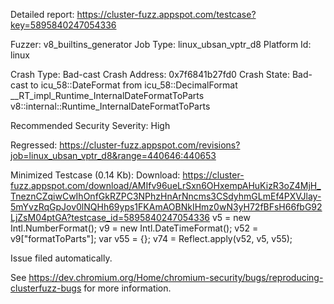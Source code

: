 Detailed report: https://cluster-fuzz.appspot.com/testcase?key=5895840247054336

Fuzzer: v8_builtins_generator
Job Type: linux_ubsan_vptr_d8
Platform Id: linux

Crash Type: Bad-cast
Crash Address: 0x7f6841b27fd0
Crash State:
  Bad-cast to icu_58::DateFormat from icu_58::DecimalFormat
  __RT_impl_Runtime_InternalDateFormatToParts
  v8::internal::Runtime_InternalDateFormatToParts
  
Recommended Security Severity: High

Regressed: https://cluster-fuzz.appspot.com/revisions?job=linux_ubsan_vptr_d8&range=440646:440653

Minimized Testcase (0.14 Kb):
Download: https://cluster-fuzz.appspot.com/download/AMIfv96ueLrSxn6OHxempAHuKizR3oZ4MjH_TneznCZqiwCwIhOnfGkRZPC3NPhzHnArNncms3CSdyhmGLmEf4PXVJlay-5mYvzRqGpJov0lNQHh69yps1FKAmAOBNkIHmz0wN3yH72fBFsH66fbG92LjZsM04ptGA?testcase_id=5895840247054336
 v5 = new Intl.NumberFormat(); 
 v9 = new Intl.DateTimeFormat(); 
 v52 = v9["formatToParts"]; 
var v55 = {};
 v74 = Reflect.apply(v52, v5, v55); 


Issue filed automatically.

See https://dev.chromium.org/Home/chromium-security/bugs/reproducing-clusterfuzz-bugs for more information.